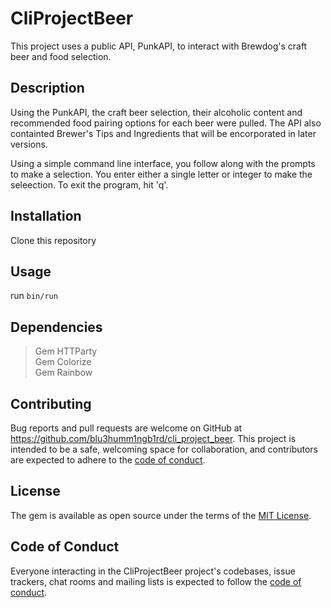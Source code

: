 # CliProjectBeer

This project uses a public API, PunkAPI, to interact with Brewdog's craft beer and food selection. 


## Description

Using the PunkAPI, the craft beer selection, their alcoholic content and recommended food pairing options for each beer were pulled. The API also containted Brewer's Tips and Ingredients that will be encorporated in later versions.   

Using a simple command line interface, you follow along with the prompts to make a selection. You enter either a single letter or integer to make the seleection. To exit the program, hit 'q'. 


## Installation 

Clone this repository 

## Usage

run `bin/run`



## Dependencies

>Gem HTTParty   
Gem Colorize   
Gem Rainbow

## Contributing

Bug reports and pull requests are welcome on GitHub at https://github.com/blu3humm1ngb1rd/cli_project_beer. This project is intended to be a safe, welcoming space for collaboration, and contributors are expected to adhere to the [code of conduct](https://github.com/<blu3humm1ngb1rd>/cli_project_beer/blob/master/CODE_OF_CONDUCT.md).


## License

The gem is available as open source under the terms of the [MIT License](https://opensource.org/licenses/MIT).

## Code of Conduct

Everyone interacting in the CliProjectBeer project's codebases, issue trackers, chat rooms and mailing lists is expected to follow the [code of conduct](https://github.com/<blu3humm1ngb1rd>/cli_project_beer/blob/master/CODE_OF_CONDUCT.md).

